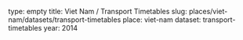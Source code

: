 type: empty
title: Viet Nam / Transport Timetables
slug: places/viet-nam/datasets/transport-timetables
place: viet-nam
dataset: transport-timetables
year: 2014
